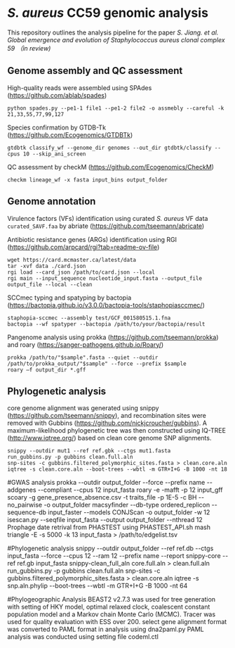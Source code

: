 # *S. aureus* CC59 genomic analysis #
This repository outlines the analysis pipeline for the paper *S. Jiang. et al. Global emergence and evolution of Staphylococcus aureus clonal complex 59 （in review)*

## Genome assembly and QC assessment ##
High-quality reads were assembled using SPAdes (https://github.com/ablab/spades)  
```
python spades.py --pe1-1 file1 --pe1-2 file2 -o assmebly --careful -k 21,33,55,77,99,127
```
Species confirmation by GTDB-Tk (https://github.com/Ecogenomics/GTDBTk)  
```
gtdbtk classify_wf --genome_dir genomes --out_dir gtdbtk/classify --cpus 10 --skip_ani_screen
```
QC assessment by checkM (https://github.com/Ecogenomics/CheckM)  
```
checkm lineage_wf -x fasta input_bins output_folder
```
## Genome annotation ##  
Virulence factors (VFs) identification using curated *S. aureus* VF data ```curated_SAVF.faa``` by abriate (https://github.com/tseemann/abricate)  

Antibiotic resistance genes (ARGs) identification using RGI (https://github.com/arpcard/rgi?tab=readme-ov-file)
```
wget https://card.mcmaster.ca/latest/data
tar -xvf data ./card.json
rgi load --card_json /path/to/card.json --local
rgi main --input_sequence nucleotide_input.fasta --output_file output_file --local --clean
```
SCCmec typing and spatyping by bactopia (https://bactopia.github.io/v3.0.0/bactopia-tools/staphopiasccmec/)
```
staphopia-sccmec --assembly test/GCF_001580515.1.fna
bactopia --wf spatyper --bactopia /path/to/your/bactopia/result
```

Pangenome analysis using prokka (https://github.com/tseemann/prokka) and roary (https://sanger-pathogens.github.io/Roary/)  
```
prokka /path/to/"$sample".fasta --quiet --outdir /path/to/prokka_output/"$sample" --force --prefix $sample
roary –f output_dir *.gff
```
## Phylogenetic analysis ##
core genome alignment was generated using snippy (https://github.com/tseemann/snippy), and recombination sites were removed with Gubbins (https://github.com/nickjcroucher/gubbins). A maximum-likelihood phylogenetic tree was then constructed using IQ-TREE (http://www.iqtree.org/) based on clean core genome SNP alignments.
```
snippy --outdir mut1 --ref ref.gbk --ctgs mut1.fasta
run_gubbins.py -p gubbins clean.full.aln
snp-sites -c gubbins.filtered_polymorphic_sites.fasta > clean.core.aln
iqtree -s clean.core.aln --boot-trees --wbtl -m GTR+I+G -B 1000 -nt 18
```


#GWAS analysis
prokka --outdir output_folder --force --prefix name --addgenes --compliant --cpus 12 input_fasta
roary -e -mafft -p 12 input_gff
scoary -g gene_presence_absence.csv -t traits_file -p 1E-5 -c BH --no_pairwise -o output_folder
macsyfinder --db-type ordered_replicon --sequence-db input_faster --models CONJScan -o output_folder -w 12
isescan.py --seqfile input_fasta --output output_folder --nthread 12
Prophage date retrival from PHASTEST using PHASTEST_API.sh
mash triangle -E -s 5000 -k 13 input_fasta > /path/to/edgelist.tsv

#Phylogenetic analysis
snippy --outdir output_folder --ref ref.db --ctgs input_fasta --force --cpus 12 --ram 12 --prefix name --report
snippy-core --ref ref.gb input_fasta
snippy-clean_full_aln core.full.aln > clean.full.aln
run_gubbins.py -p gubbins clean.full.aln
snp-sites -c gubbins.filtered_polymorphic_sites.fasta > clean.core.aln
iqtree -s snp.aln.phylip --boot-trees --wbtl -m GTR+I+G -B 1000 -nt 64

#Phylogeographic Analysis
BEAST2 v2.7.3 was used for tree generation with setting of HKY model, optimal relaxed clock, coalescent constant population model and a Markov chain Monte Carlo (MCMC).
Tracer was used for quality evaluation with ESS over 200.
select gene alignment format was converted to PAML format in analysis using dna2paml.py
PAML analysis was conducted using setting file codeml.ctl

